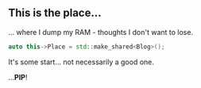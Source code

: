 <!--
.. title: 0x00 std::make_shared
.. slug: std::make_shared
.. date: 2018-05-21 00:35:21 UTC+00:00
.. tags: nothing
.. category: about_nothing
.. link: 
.. description: welcome post
.. type: text
-->

## This is the place...

... where I dump my RAM - thoughts I don't want to lose. 


```c++
auto this->Place = std::make_shared<Blog>();
```

It's some start... not necessarily a good one.

...**PIP**!
